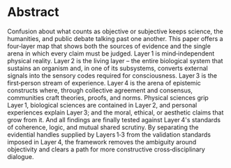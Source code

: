 # Abstract

Confusion about what counts as objective or subjective keeps science, the humanities, and public debate talking past one another. This paper offers a four‑layer map that shows both the sources of evidence and the single arena in which every claim must be judged. Layer 1 is mind‑independent physical reality. Layer 2 is the living layer – the entire biological system that sustains an organism and, in one of its subsystems, converts external signals into the sensory codes required for consciousness. Layer 3 is the first‑person stream of experience. Layer 4 is the arena of epistemic constructs where, through collective agreement and consensus, communities craft theories, proofs, and norms. Physical sciences grip Layer 1, biological sciences are contained in Layer 2, and personal experiences explain Layer 3; and the moral, ethical, or aesthetic claims that grow from it. And all findings are finally tested against Layer 4's standards of coherence, logic, and mutual shared scrutiny. By separating the evidential handles supplied by Layers 1‑3 from the validation standards imposed in Layer 4, the framework removes the ambiguity around objectivity and clears a path for more constructive cross‑disciplinary dialogue. 